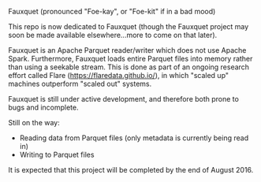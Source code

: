 Fauxquet (pronounced "Foe-kay", or "Foe-kit" if in a bad mood)

This repo is now dedicated to Fauxquet (though the Fauxquet project may soon be made available elsewhere...more to come on that later).

Fauxquet is an Apache Parquet reader/writer which does not use Apache Spark. Furthermore, Fauxquet loads entire Parquet files into memory rather than using a seekable stream. This is done as part of an ongoing research effort called Flare (https://flaredata.github.io/), in which "scaled up" machines outperform "scaled out" systems.

Fauxquet is still under active development, and therefore both prone to bugs and incomplete.

Still on the way:
- Reading data from Parquet files (only metadata is currently being read in)
- Writing to Parquet files

It is expected that this project will be completed by the end of August 2016.
